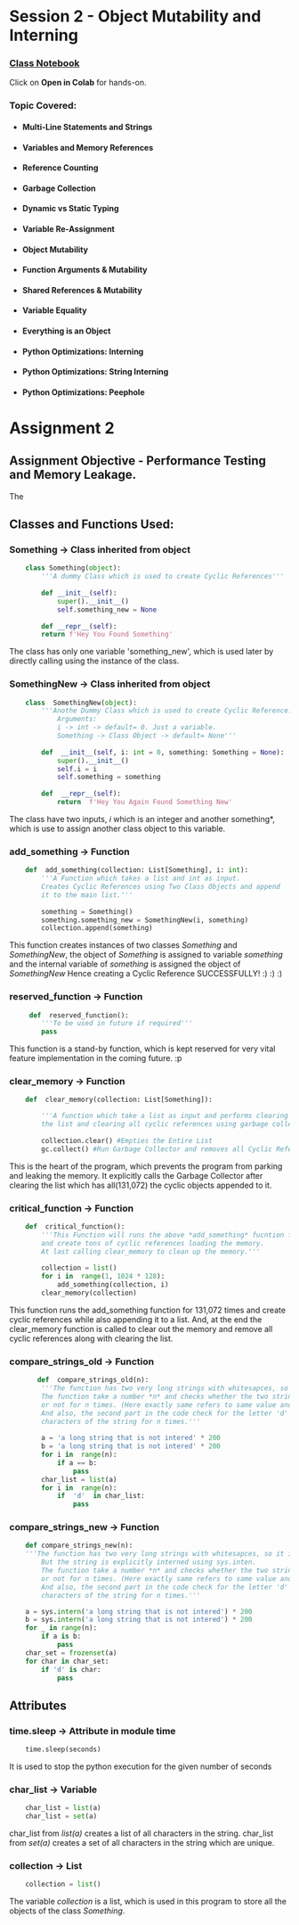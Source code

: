 # Session 2 - Object Mutability and Interning

### [Class Notebook](https://github.com/abdksyed/EPAi2/blob/main/Session02_ObjectMutability_Interning/notebooks/Session%202%20-%20Object%20Mutability%20and%20Intering.ipynb)
Click on **Open in Colab** for hands-on.

### Topic Covered:
* #### Multi-Line Statements and Strings
* #### Variables and Memory References
* #### Reference Counting
* #### Garbage Collection
* #### Dynamic vs Static Typing
* #### Variable Re-Assignment
* #### Object Mutability
* #### Function Arguments & Mutability
* #### Shared References & Mutability
* #### Variable Equality
* #### Everything is an Object
* #### Python Optimizations: Interning
* #### Python Optimizations: String Interning
* #### Python Optimizations: Peephole

# Assignment 2

## Assignment Objective - Performance Testing and Memory Leakage.
The 

## Classes and Functions Used:

### Something -> Class inherited from **object**
```python
    class Something(object):
	    '''A dummy Class which is used to create Cyclic References'''
	    
	    def __init__(self):
		    super().__init__()
		    self.something_new = None    
		    
	    def __repr__(self):
	    return f'Hey You Found Something'
```
The class has only one variable 'something_new', which is used later by directly calling using the instance of the class.

### SomethingNew -> Class inherited from **object**
```python
    class  SomethingNew(object):
		'''Anothe Dummy Class which is used to create Cyclic Reference.
			Arguments:
			i -> int -> default= 0. Just a variable.
			Something -> Class Object -> default= None'''
		
		def  __init__(self, i: int = 0, something: Something = None):
			super().__init__()
			self.i = i
			self.something = something
		
		def  __repr__(self):
			return  f'Hey You Again Found Something New'
```
The class have two inputs, *i* which is an integer and another something*, which is use to assign another class object to this variable.

### add_something -> Function
```python
    def  add_something(collection: List[Something], i: int):
		'''A Function which takes a list and int as input.
		Creates Cyclic References using Two Class Objects and append
		it to the main list.'''
		
		something = Something()
		something.something_new = SomethingNew(i, something)
		collection.append(something)
```
This function creates instances of two classes *Something* and *SomethingNew*, the object of *Something* is assigned to variable *something* and the internal variable of *something* is assigned the object of *SomethingNew*
Hence creating a Cyclic Reference SUCCESSFULLY! :) :) :)

### reserved_function -> Function
```python
     def  reserved_function():
		'''To be used in future if required'''
		pass
```
This function is a stand-by function, which is kept reserved for very vital feature implementation in the coming future. :p

### clear_memory -> Function
```python
    def  clear_memory(collection: List[Something]):

		'''A function which take a list as input and performs clearing
		the list and clearing all cyclic references using garbage collector.'''
		
		collection.clear() #Empties the Entire List
		gc.collect() #Run Garbage Collector and removes all Cyclic References
```
This is the heart of the program, which prevents the program from parking and leaking the memory. It explicitly calls the Garbage Collector after clearing the list which has all(131,072) the cyclic objects appended to it.

### critical_function -> Function
```python
    def  critical_function():
		'''This Function will runs the above *add_something* fucntion for 1024*128(131,072) times 
		and create tons of cyclic references loading the memory.
		At last calling clear_memory to clean up the memory.'''
	
		collection = list()
		for i in  range(1, 1024 * 128):
			add_something(collection, i)
		clear_memory(collection)
```
This function runs the add_something function for 131,072 times and create cyclic references while also appending it to a list. And, at the end the clear_memory function is called to clear out the memory and remove all cyclic references along with clearing the list.

### compare_strings_old -> Function
```python
	   def  compare_strings_old(n):
	    '''The function has two very long strings with whitesapces, so it is not interned.
		The function take a number *n* and checks whether the two strings are exact same
		or not for n times. (Here exactly same refers to same value and in same location).
		And also, the second part in the code check for the letter 'd' in the list of 
		characters of the string for n times.'''
		
	    a = 'a long string that is not intered' * 200
	    b = 'a long string that is not intered' * 200
	    for i in  range(n):
		    if a == b:
			    pass
	    char_list = list(a)
	    for i in  range(n):
		    if  'd'  in char_list:
			    pass
```
### compare_strings_new -> Function
```python
    def compare_strings_new(n):
    '''The function has two very long strings with whitesapces, so it is not interned.
        But the string is explicitly interned using sys.inten.
        The function take a number *n* and checks whether the two strings are exact same
        or not for n times. (Here exactly same refers to same value and in same location).
        And also, the second part in the code check for the letter 'd' in the list of 
        characters of the string for n times.'''

    a = sys.intern('a long string that is not intered') * 200
    b = sys.intern('a long string that is not intered') * 200
    for _ in range(n):
        if a is b:
            pass
    char_set = frozenset(a)
    for char in char_set:
        if 'd' is char:
            pass
```
## Attributes 

### time.sleep -> Attribute in module time
```python
    time.sleep(seconds)
```
It is used to stop the python execution for the given number of seconds

### char_list -> Variable
```python
    char_list = list(a)
    char_list = set(a)
```
char_list from *list(a)* creates a list of all characters in the string.
char_list from *set(a)* creates a set of all characters in the string which are unique.

### collection -> List
```python
    collection = list()
```
The variable *collection* is a list, which is used in this program to store all the objects of the class *Something*.
